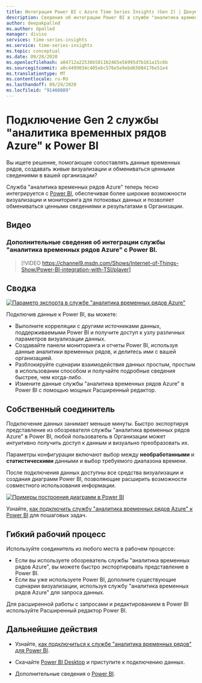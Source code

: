 ```yaml
---
title: Интеграция Power BI с Azure Time Series Insights (Gen 2) | Документация Майкрософт
description: Сведения об интеграции Power BI в службе "аналитика временных рядов Azure".
author: deepakpalled
ms.author: dpalled
manager: diviso
services: time-series-insights
ms.service: time-series-insights
ms.topic: conceptual
ms.date: 09/28/2020
ms.openlocfilehash: a04712a22536b5811b2465e56995d7b161a15c6b
ms.sourcegitcommit: a0c4499034c405ebc576e5e9ebd65084176e51e4
ms.translationtype: MT
ms.contentlocale: ru-RU
ms.lasthandoff: 09/29/2020
ms.locfileid: "91460889"
---
```

# <a name="connect-azure-time-series-insights-gen-2-to-power-bi"></a>Подключение Gen 2 службы "аналитика временных рядов Azure" к Power BI  

Вы ищете решение, помогающее сопоставлять данные временных рядов, создавать живые визуализации и обмениваться ценными сведениями в вашей организации?

Служба "аналитика временных рядов Azure" теперь тесно интегрируется с [Power BI](https://powerbi.microsoft.com/), обеспечивая более широкие возможности визуализации и мониторинга для потоковых данных и позволяет обмениваться ценными сведениями и результатами в Организации.

## <a name="video"></a>Видео

### <a name="learn-more-about-integrating-azure-time-series-insights-with-power-bibr"></a>Дополнительные сведения об интеграции службы "аналитика временных рядов Azure" с Power BI.</br>

> [!VIDEO https://channel9.msdn.com/Shows/Internet-of-Things-Show/Power-BI-integration-with-TSI/player]

## <a name="summary"></a>Сводка

   [![Параметр экспорта в службе "аналитика временных рядов Azure"](./media/concepts-connect-power-bi/tsi-power-bi-export-example.png)](./media/concepts-connect-power-bi/tsi-power-bi-export-example.png#lightbox)

Подключив данные к Power BI, вы можете:

* Выполните корреляции с другими источниками данных, поддерживаемыми Power BI и получите доступ к узлу различных параметров визуализации данных.
* Создавайте панели мониторинга и отчеты Power BI, используя данные аналитики временных рядов, и делитесь ими с вашей организацией.
* Разблокируйте сценарии взаимодействия данных простым, простым в использовании способом и получайте подробные сведения быстрее, чем когда-либо.
* Измените данные службы "аналитика временных рядов Azure" в Power BI с помощью мощных Расширенный редактор.

## <a name="native-connector"></a>Собственный соединитель

Подключение данных занимает меньше минуты. Быстро экспортируя представление из обозревателя службы "аналитика временных рядов Azure" в Power BI, любой пользователь в Организации может интуитивно получить доступ к данным и визуально преобразовать их.

Параметры конфигурации включают выбор между **необработанными** и **статистическими** данными и выбор требуемого диапазона времени.

После подключения данных доступны все средства визуализации и создания диаграмм Power BI, позволяющие расширить возможности совместного использования информации.

   [![Примеры построения диаграмм в Power BI](./media/concepts-connect-power-bi/power-bi-tsi-example.png)](./media/concepts-connect-power-bi/power-bi-tsi-example.png#lightbox)

Узнайте, [как подключить службу "аналитика временных рядов Azure" к Power BI](./how-to-connect-power-bi.md) для пошаговых задач.

## <a name="flexible-workflow"></a>Гибкий рабочий процесс

Используйте соединитель из любого места в рабочем процессе:

* Если вы используете обозреватель службы "аналитика временных рядов Azure", вы можете быстро экспортировать представление в Power BI.
* Если вы уже используете Power BI, дополните существующие сценарии визуализации, используя службу "аналитика временных рядов Azure" для запроса данных.

Для расширенной работы с запросами и редактированием в Power BI используйте Расширенный редактор Power BI.

## <a name="next-steps"></a>Дальнейшие действия

* Узнайте, [как подключиться к службе "аналитика временных рядов" для Power BI](./how-to-connect-power-bi.md).

* Скачайте [Power BI Desktop](https://powerbi.microsoft.com/desktop/) и приступите к подключению данных.

* Дополнительные сведения о [Power BI](https://docs.microsoft.com/power-bi/).
